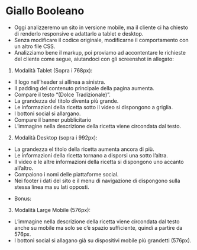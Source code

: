 Giallo Booleano
===
- Oggi analizzeremo un sito in versione mobile, ma il cliente ci ha chiesto di renderlo responsive e adattarlo a tablet e desktop.
- Senza modificare il codice originale, modificarne il comportamento con un altro file CSS.
- Analizziamo bene il markup, poi proviamo ad accontentare le richieste del cliente come segue, aiutandoci con gli screenshot in allegato:

1. Modalità Tablet (Sopra i 768px):
* Il logo nell’header si allinea a sinistra.
* Il padding del contenuto principale della pagina aumenta.
* Compare il testo “(Dolce Tradizionale)”.
* La grandezza del titolo diventa più grande.
* Le informazioni della ricetta sotto il video si dispongono a griglia.
* I bottoni social si allargano.
* Compare il banner pubblicitario
* L’immagine nella descrizione della ricetta viene circondata dal testo.

2. Modalità Desktop (sopra i 992px):
* La grandezza el titolo della ricetta aumenta ancora di più.
* Le informazioni della ricetta tornano a disporsi una sotto l’altra.
* Il video e le altre informazioni della ricetta si dispongono uno accanto all’altro.
* Compaiono i nomi delle piattaforme social.
* Nei footer i dati del sito e il menu di navigazione di dispongono sulla stessa linea 	ma su lati opposti.

- Bonus:
3. Modalità Large Mobile (576px):
* L’immagine nella descrizione della ricetta viene circondata dal testo anche su mobile ma solo se c’è spazio sufficiente, quindi a partire da 576px.
* I bottoni social si allagano già su dispositivi mobile più grandetti (576px).

